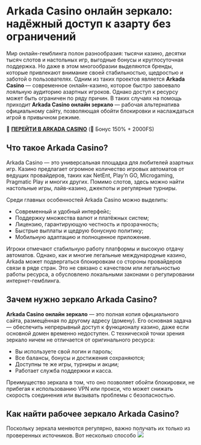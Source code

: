 # Arkada Casino онлайн зеркало: надёжный доступ к азарту без ограничений

Мир онлайн-гемблинга полон разнообразия: тысячи казино, десятки тысяч слотов и настольных игр, выгодные бонусы и круглосуточная поддержка. Но даже в этом многообразии выделяются бренды, которые привлекают внимание своей стабильностью, щедростью и заботой о пользователях. Одним из таких проектов является **Arkada Casino** — современное онлайн-казино, которое быстро завоевало лояльную аудиторию азартных игроков. Однако доступ к ресурсу может быть ограничен по ряду причин. В таких случаях на помощь приходит **Arkada Casino онлайн зеркало** — рабочая альтернатива официальному сайту, позволяющая обойти блокировки и наслаждаться игрой в привычном режиме.

🎰 **[ПЕРЕЙТИ В ARKADA CASINO](https://clck.ru/3Mmm8a "ПЕРЕЙТИ В ARKADA CASINO")** (🎁 Бонус 150% + 2000FS)

## Что такое Arkada Casino?
Arkada Casino — это универсальная площадка для любителей азартных игр. Казино предлагает огромное количество игровых автоматов от ведущих провайдеров, таких как NetEnt, Play’n GO, Microgaming, Pragmatic Play и многих других. Помимо слотов, здесь можно найти настольные игры, лайв-казино, джекпоты и регулярные турниры.

Среди главных особенностей Arkada Casino можно выделить:
- Современный и удобный интерфейс;
- Поддержку множества валют и платёжных систем;
- Лицензию, гарантирующую честность и прозрачность;
- Быстрые выплаты и щедрую бонусную политику;
- Мобильную адаптацию и полноценное приложение.

Игроки отмечают стабильную работу платформы и высокую отдачу автоматов. Однако, как и многие легальные международные казино, Arkada может подвергаться блокировкам со стороны провайдеров связи в ряде стран. Это не связано с качеством или легальностью работы ресурса, а обусловлено локальными законами о регулировании интернет-гемблинга.

## Зачем нужно зеркало Arkada Casino?
**Arkada Casino онлайн зеркало** — это полная копия официального сайта, размещённая по другому адресу (домену). Его основная задача — обеспечить непрерывный доступ к функционалу казино, даже если основной домен временно недоступен. С технической точки зрения зеркало ничем не отличается от оригинального ресурса:
- Вы используете свой логин и пароль;
- Все балансы, бонусы и достижения сохраняются;
- Доступны те же игры, турниры и акции;
- Работает служба поддержки и касса.

Преимущество зеркала в том, что оно позволяет обойти блокировки, не прибегая к использованию VPN или прокси, что может снижать скорость соединения или вызывать проблемы с безопасностью.

## Как найти рабочее зеркало Arkada Casino?
Поскольку зеркала меняются регулярно, важно получать их только из проверенных источников. Вот несколько способо
[![](https://i.ibb.co/yF8tXZFh/arkada-banner.png)](https://clck.ru/3Mmm8a)
